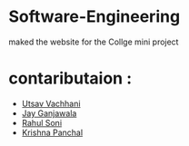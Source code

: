 # Software-Engineering
maked the website for the Collge mini project

# contaributaion : 

 - [Utsav Vachhani](https://github.com/utsavvachhani)
 - [Jay Ganjawala](https://github.com/Jay-ganjawala)
 - [Rahul Soni]()
 - [Krishna Panchal]()
